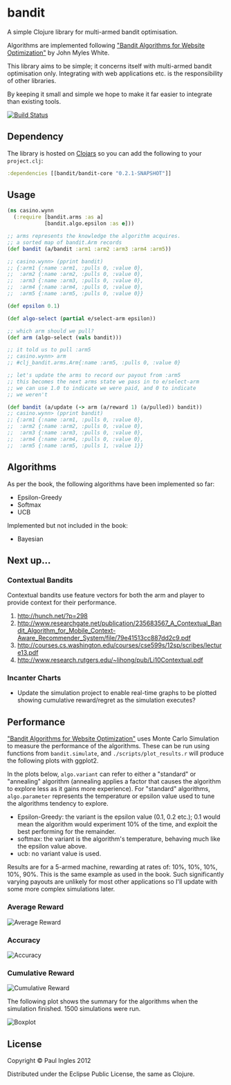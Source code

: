 # bandit

A simple Clojure library for multi-armed bandit optimisation.

Algorithms are implemented following ["Bandit Algorithms for Website Optimization"](http://shop.oreilly.com/product/0636920027393.do) by John Myles White.

This library aims to be simple; it concerns itself with multi-armed bandit optimisation only. Integrating with web applications etc. is the responsibility of other libraries.

By keeping it small and simple we hope to make it far easier to integrate than existing tools.

[![Build Status](https://secure.travis-ci.org/pingles/bandit.png)](http://travis-ci.org/pingles/bandit)

## Dependency

The library is hosted on [Clojars](http://clojars.org) so you can add the following to your `project.clj`:

```clojure
:dependencies [[bandit/bandit-core "0.2.1-SNAPSHOT"]]
```

## Usage

```clojure
(ns casino.wynn
  (:require [bandit.arms :as a]
            [bandit.algo.epsilon :as e]))

;; arms represents the knowledge the algorithm acquires. 
;; a sorted map of bandit.Arm records
(def bandit (a/bandit :arm1 :arm2 :arm3 :arm4 :arm5))

;; casino.wynn> (pprint bandit)
;; {:arm1 {:name :arm1, :pulls 0, :value 0},
;;  :arm2 {:name :arm2, :pulls 0, :value 0},
;;  :arm3 {:name :arm3, :pulls 0, :value 0},
;;  :arm4 {:name :arm4, :pulls 0, :value 0},
;;  :arm5 {:name :arm5, :pulls 0, :value 0}}

(def epsilon 0.1)

(def algo-select (partial e/select-arm epsilon))

;; which arm should we pull?
(def arm (algo-select (vals bandit)))

;; it told us to pull :arm5
;; casino.wynn> arm
;; #clj_bandit.arms.Arm{:name :arm5, :pulls 0, :value 0}

;; let's update the arms to record our payout from :arm5
;; this becomes the next arms state we pass in to e/select-arm
;; we can use 1.0 to indicate we were paid, and 0 to indicate
;; we weren't

(def bandit (a/update (-> arm (a/reward 1) (a/pulled)) bandit))
;; casino.wynn> (pprint bandit)
;; {:arm1 {:name :arm1, :pulls 0, :value 0},
;;  :arm2 {:name :arm2, :pulls 0, :value 0},
;;  :arm3 {:name :arm3, :pulls 0, :value 0},
;;  :arm4 {:name :arm4, :pulls 0, :value 0},
;;  :arm5 {:name :arm5, :pulls 1, :value 1}}
```

## Algorithms

As per the book, the following algorithms have been implemented so far:

* Epsilon-Greedy
* Softmax
* UCB

Implemented but not included in the book:

* Bayesian

## Next up...

### Contextual Bandits

Contextual bandits use feature vectors for both the arm and player to provide context for their performance.

1. http://hunch.net/?p=298
2. http://www.researchgate.net/publication/235683567_A_Contextual_Bandit_Algorithm_for_Mobile_Context-Aware_Recommender_System/file/79e41513cc887dd2c9.pdf
3. http://courses.cs.washington.edu/courses/cse599s/12sp/scribes/lecture13.pdf
4. http://www.research.rutgers.edu/~lihong/pub/Li10Contextual.pdf

### Incanter Charts

* Update the simulation project to enable real-time graphs to be plotted showing cumulative reward/regret as the simulation executes?

## Performance

["Bandit Algorithms for Website Optimization"](http://shop.oreilly.com/product/0636920027393.do) uses Monte Carlo Simulation to measure the performance of the algorithms. These can be run using functions from `bandit.simulate`, and `./scripts/plot_results.r` will produce the following plots with ggplot2.

In the plots below, `algo.variant` can refer to either a "standard" or "annealing" algorithm (annealing applies a factor that causes the algorithm to explore less as it gains more experience). For "standard" algorithms, `algo.parameter` represents the temperature or epsilon value used to tune the algorithms tendency to explore.

* Epsilon-Greedy: the variant is the epsilon value (0.1, 0.2 etc.); 0.1 would mean the algorithm would experiment 10% of the time, and exploit the best performing for the remainder.
* softmax: the variant is the algorithm's temperature, behaving much like the epsilon value above.
* ucb: no variant value is used.

Results are for a 5-armed machine, rewarding at rates of: 10%, 10%, 10%, 10%, 90%. This is the same example as used in the book. Such significantly varying payouts are unlikely for most other applications so I'll update with some more complex simulations later.

### Average Reward

![Average Reward](images/avg_reward.png)

### Accuracy

![Accuracy](images/accuracy.png)

### Cumulative Reward

![Cumulative Reward](images/cumulative_reward.png)

The following plot shows the summary for the algorithms when the simulation finished. 1500 simulations were run.

![Boxplot](images/algorithm_reward_boxplot.png)

## License

Copyright &copy; Paul Ingles 2012

Distributed under the Eclipse Public License, the same as Clojure.

